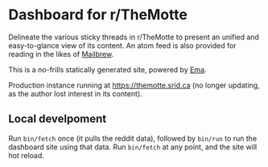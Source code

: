 # Dashboard for r/TheMotte

Delineate the various sticky threads in r/TheMotte to present an unified and easy-to-glance view of its content. An atom feed is also provided for reading in the likes of [Mailbrew](https://www.srid.ca/tdm/mailbrew). 

This is a no-frills statically generated site, powered by [Ema](https://ema.srid.ca/).

Production instance running at https://themotte.srid.ca (no longer updating, as the author lost interest in its content).

## Local develpoment

Run `bin/fetch` once (it pulls the reddit data), followed by `bin/run` to run the dashboard site using that data. Run `bin/fetch` at any point, and the site will hot reload.

